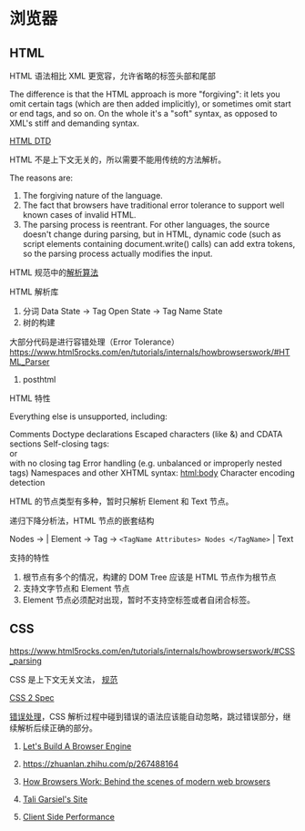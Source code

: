 # 浏览器

## HTML

HTML 语法相比 XML 更宽容，允许省略的标签头部和尾部

The difference is that the HTML approach is more "forgiving": it lets you omit certain tags (which are then added implicitly), or sometimes omit start or end tags, and so on. On the whole it's a "soft" syntax, as opposed to XML's stiff and demanding syntax.

[HTML DTD](https://www.w3.org/TR/html4/strict.dtd)

HTML 不是上下文无关的，所以需要不能用传统的方法解析。

The reasons are:

1. The forgiving nature of the language.
1. The fact that browsers have traditional error tolerance to support well known cases of invalid HTML.
1. The parsing process is reentrant. For other languages, the source doesn't change during parsing, but in HTML, dynamic code (such as script elements containing document.write() calls) can add extra tokens, so the parsing process actually modifies the input.

HTML 规范中的[解析算法](https://html.spec.whatwg.org/multipage/parsing.html)

HTML 解析库

1. 分词 Data State -> Tag Open State -> Tag Name State
1. 树的构建

大部分代码是进行容错处理（Error Tolerance）https://www.html5rocks.com/en/tutorials/internals/howbrowserswork/#HTML_Parser

1.  posthtml

HTML 特性

Everything else is unsupported, including:

Comments
Doctype declarations
Escaped characters (like &amp;) and CDATA sections
Self-closing tags: <br/> or <br> with no closing tag
Error handling (e.g. unbalanced or improperly nested tags)
Namespaces and other XHTML syntax: <html:body>
Character encoding detection

HTML 的节点类型有多种，暂时只解析 Element 和 Text 节点。

递归下降分析法，HTML 节点的嵌套结构

Nodes ->
| Element -> Tag -> `<TagName Attributes> Nodes </TagName>`
| Text

支持的特性

1. 根节点有多个的情况，构建的 DOM Tree 应该是 HTML 节点作为根节点
1. 支持文字节点和 Element 节点
1. Element 节点必须配对出现，暂时不支持空标签或者自闭合标签。

## CSS

https://www.html5rocks.com/en/tutorials/internals/howbrowserswork/#CSS_parsing

CSS 是上下文无关文法， [规范](https://www.w3.org/TR/CSS2/grammar.html)

[CSS 2 Spec](https://www.w3.org/TR/CSS2/)

[错误处理](https://www.w3.org/TR/CSS2/syndata.html#parsing-errors)，CSS 解析过程中碰到错误的语法应该能自动忽略，跳过错误部分，继续解析后续正确的部分。

1.  [Let's Build A Browser Engine](https://limpet.net/mbrubeck/2014/08/08/toy-layout-engine-1.html)

1.  https://zhuanlan.zhihu.com/p/267488164

1.  [How Browsers Work: Behind the scenes of modern web browsers](https://www.html5rocks.com/en/tutorials/internals/howbrowserswork/)
1.  [Tali Garsiel's Site](http://taligarsiel.com/Projects/howbrowserswork1.htm)
1.  [Client Side Performance](http://taligarsiel.com/ClientSidePerformance.html)
